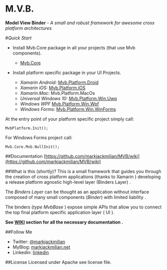 # **M.V.B**.
**Model View Binder** -  *A small and robust framework for awesome cross platform architectures*

#*Quick Start*

 - Install Mvb.Core package in all your projects (that use Mvb components).
	 - [Mvb.Core](https://www.nuget.org/packages/Mvb.Core/)
	
 - Install platform specific package in your UI Projects.
	 - *Xamarin Android:* [Mvb.Platform.Droid](https://www.nuget.org/packages/Mvb.Platform.Droid/)
	 - *Xamarin iOS:* [Mvb.Platform.iOS](https://www.nuget.org/packages/Mvb.Platform.iOS/)
	 - *Xamarin.Mac:*	Mvb.Platform.MacOs
	 - *Universal Windows 10:* [Mvb.Platform.Win.Uwp](https://www.nuget.org/packages/Mvb.Platform.UWP/) 
	 - *Windows WPF* [Mvb.Platform.Win.Wpf](https://www.nuget.org/packages/Mvb.Platform.WPF/)
	 - *Windows Forms:* [Mvb.Platform.Win.WinForms](https://www.nuget.org/packages/Mvb.Platform.WinForms)

At the entry point of your platform specific project simply call:
	
	MvbPlatform.Init();

For Windows Forms project call:

	Mvb.Core.Mvb.NullInit();

##Documentation
[https://github.com/markjackmilian/MVB/wiki](https://github.com/markjackmilian/MVB/wiki)


##What is this (shortly)?
This is a small framework that guides you through the creation of cross platform applications (thanks to Xamarin ) developing a release platform agnostic high-level layer (Binders Layer) .

The *Binders Layer* can be thought as an application without interface composed of many small components (*Binder*) with limited liability .

The binders (*type MvbBase* ) expose simple APIs that allow you to connect the top final platform specific application layer ( UI ).

**See [WIKI](https://github.com/markjackmilian/MVB/wiki) section for all the necessary documentation .**

##Follow Me

 - Twitter: [@markjackmilian](https://twitter.com/markjackmilian)
 - MyBlog: [markjackmilian.net](http://markjackmilian.net/blog)
 - Linkedin: [linkedin](https://www.linkedin.com/in/marco-giacomo-milani)

##License
Licensed under Apache see license file.
